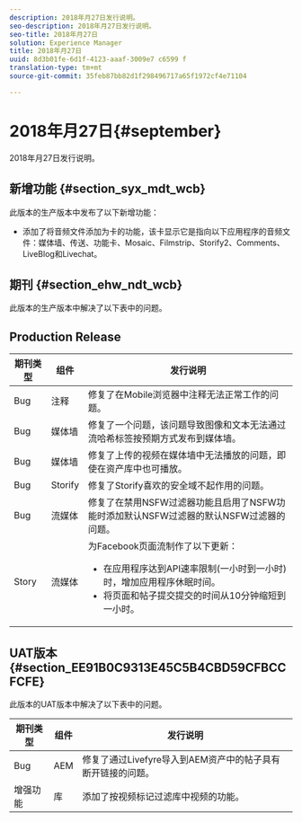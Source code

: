 ```yaml
---
description: 2018年月27日发行说明。
seo-description: 2018年月27日发行说明。
seo-title: 2018年月27日
solution: Experience Manager
title: 2018年月27日
uuid: 8d3b01fe-6d1f-4123-aaaf-3009e7 c6599 f
translation-type: tm+mt
source-git-commit: 35feb87bb82d1f298496717a65f1972cf4e71104

---
```



# 2018年月27日{#september}

2018年月27日发行说明。

## 新增功能 {#section_syx_mdt_wcb}

此版本的生产版本中发布了以下新增功能：

* 添加了将音频文件添加为卡的功能，该卡显示它是指向以下应用程序的音频文件：媒体墙、传送、功能卡、Mosaic、Filmstrip、Storify2、Comments、LiveBlog和Livechat。

## 期刊 {#section_ehw_ndt_wcb}

此版本的生产版本中解决了以下表中的问题。

## Production Release

| 期刊类型 | 组件 | 发行说明 |
|--- |--- |--- |
| Bug | 注释 | 修复了在Mobile浏览器中注释无法正常工作的问题。 |
| Bug | 媒体墙 | 修复了一个问题，该问题导致图像和文本无法通过流哈希标签按预期方式发布到媒体墙。 |
| Bug | 媒体墙 | 修复了上传的视频在媒体墙中无法播放的问题，即使在资产库中也可播放。 |
| Bug | Storify | 修复了Storify喜欢的安全域不起作用的问题。 |
| Bug | 流媒体 | 修复了在禁用NSFW过滤器功能且启用了NSFW功能时添加默认NSFW过滤器的默认NSFW过滤器的问题。 |
| Story | 流媒体 | 为Facebook页面流制作了以下更新： </br><ul><li>在应用程序达到API速率限制(一小时到一小时)时，增加应用程序休眠时间。 </li><li>将页面和帖子提交提交的时间从10分钟缩短到一小时。</li></ul> |


## UAT版本 {#section_EE91B0C9313E45C5B4CBD59CFBCCFCFE}

此版本的UAT版本中解决了以下表中的问题。

| **期刊类型** | **组件** | **发行说明** |
|---|---|---|
| Bug | AEM | 修复了通过Livefyre导入到AEM资产中的帖子具有断开链接的问题。 |
| 增强功能 | 库 | 添加了按视频标记过滤库中视频的功能。 |

